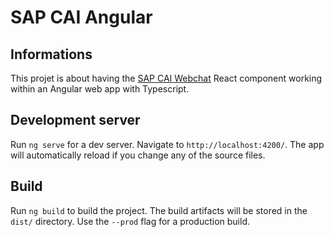 # SAP CAI Angular

## Informations
This projet is about having the [SAP CAI Webchat](https://github.com/SAPConversationalAI/Webchat) React component working within an Angular web app with Typescript.

## Development server

Run `ng serve` for a dev server. Navigate to `http://localhost:4200/`. The app will automatically reload if you change any of the source files.

## Build

Run `ng build` to build the project. The build artifacts will be stored in the `dist/` directory. Use the `--prod` flag for a production build.
